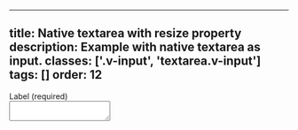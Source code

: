 <!--
 *              © 2025 Visa
 *
 * Licensed under the Apache License, Version 2.0 (the "License");
 * you may not use this file except in compliance with the License.
 * You may obtain a copy of the License at
 *
 *         http://www.apache.org/licenses/LICENSE-2.0
 *
 * Unless required by applicable law or agreed to in writing, software
 * distributed under the License is distributed on an "AS IS" BASIS,
 * WITHOUT WARRANTIES OR CONDITIONS OF ANY KIND, either express or implied.
 * See the License for the specific language governing permissions and
 * limitations under the License.
 *
 -->
---
title: Native textarea with resize property 
description: Example with native textarea as input. 
classes: ['.v-input', 'textarea.v-input']
tags: []
order: 12
---

<div class="v-flex v-flex-col v-gap-4">
  <label class="v-label" for="input-test-default-textarea">
    Label (required)
  </label>
  <div class="v-input-container v-surface v-flex-row">
    <textarea class="v-input" id="input-test-default-textarea" name="test-textarea-default"></textarea>
  </div>
</div>
